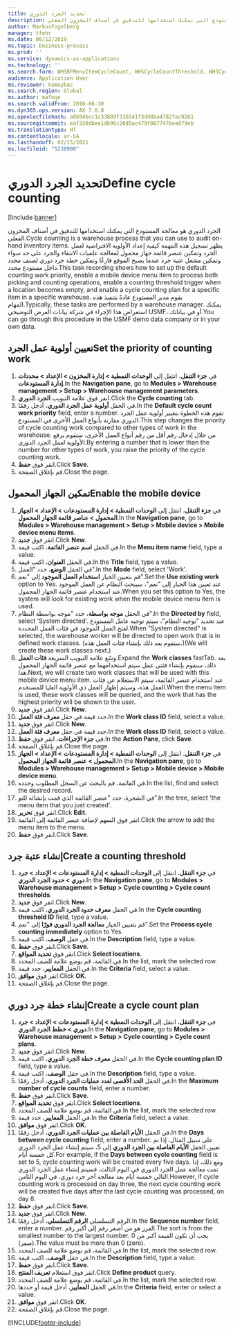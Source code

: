 ```yaml
---
title: تحديد الجرد الدوري
description: الجرد الدوري هو معالجة المستودع التي يمكنك استخدامها للتدقيق في أصناف المخزون الفعلي.
author: MarkusFogelberg
manager: tfehr
ms.date: 08/12/2019
ms.topic: business-process
ms.prod: ''
ms.service: dynamics-ax-applications
ms.technology: ''
ms.search.form: WHSRFMenuItemCycleCount, WHSCycleCountThreshold, WHSCycleCountPlan, WHSCycleCountPlanListPage, WHSParameters, WHSRFMenu, WHSRFMenuItem
audience: Application User
ms.reviewer: kamaybac
ms.search.region: Global
ms.author: mafoge
ms.search.validFrom: 2016-06-30
ms.dyn365.ops.version: AX 7.0.0
ms.openlocfilehash: a0b94bcc1c33889f336541f3dd8ba4782fac0261
ms.sourcegitcommit: eaf330dbee1db96c20d5ac479f007747bea079eb
ms.translationtype: HT
ms.contentlocale: ar-SA
ms.lasthandoff: 02/15/2021
ms.locfileid: "5238980"
---
```

# <a name="define-cycle-counting"></a><span data-ttu-id="a459e-103">تحديد الجرد الدوري</span><span class="sxs-lookup"><span data-stu-id="a459e-103">Define cycle counting</span></span> 

[!include [banner](../../includes/banner.md)]

<span data-ttu-id="a459e-104">الجرد الدوري هو معالجة المستودع التي يمكنك استخدامها للتدقيق في أصناف المخزون الفعلي.</span><span class="sxs-lookup"><span data-stu-id="a459e-104">Cycle counting is a warehouse process that you can use to audit on-hand inventory items.</span></span> <span data-ttu-id="a459e-105">يظهر تسجيل هذه المهمة كيفية إعداد الأولوية الافتراضية لعمل الجرد وتمكين عنصر قائمة جهاز محمول لمعالجة علميات الانتقاء والجرد على حد سواء وتمكين مشغل عتبة جرد عندما يصبح الموقع فارغًا وتمكين خطة جرد دوري لصنف محدد داخل مستودع محدد.</span><span class="sxs-lookup"><span data-stu-id="a459e-105">This task recording shows how to set up the default counting work priority, enable a mobile device menu item to process both picking and counting operations, enable a counting threshold trigger when a location becomes empty, and enable a cycle counting plan for a specific item in a specific warehouse.</span></span> <span data-ttu-id="a459e-106">يقوم مدير المستودع عادةً بتنفيذ هذه المهام.</span><span class="sxs-lookup"><span data-stu-id="a459e-106">Typically, these tasks are performed by a warehouse manager.</span></span> <span data-ttu-id="a459e-107">يمكنك استعراض هذا الإجراء في شركة بيانات العرض التوضيحي USMF، أو في بياناتك.</span><span class="sxs-lookup"><span data-stu-id="a459e-107">You can go through this procedure in the USMF demo data company or in your own data.</span></span>


## <a name="set-the-priority-of-counting-work"></a><span data-ttu-id="a459e-108">تعيين أولوية عمل الجرد</span><span class="sxs-lookup"><span data-stu-id="a459e-108">Set the priority of counting work</span></span>
1. <span data-ttu-id="a459e-109">في **جزء التنقل**، انتقل إلى **الوحدات النمطية > إدارة المخزون > الإعداد > محددات إدارة المستودعات**‬.</span><span class="sxs-lookup"><span data-stu-id="a459e-109">In the **Navigation pane**, go to **Modules > Warehouse management > Setup > Warehouse management parameters**.</span></span>
2. <span data-ttu-id="a459e-110">انقر فوق علامة التبويب **الجرد الدوري**.</span><span class="sxs-lookup"><span data-stu-id="a459e-110">Click the **Cycle counting** tab.</span></span>
3. <span data-ttu-id="a459e-111">في الحقل **أولوية عمل الجرد الدوري**، أدخل رقمًا.</span><span class="sxs-lookup"><span data-stu-id="a459e-111">In the **Default cycle count work priority** field, enter a number.</span></span> <span data-ttu-id="a459e-112">تقوم هذه الخطوة بتغيير أولوية عمل الجرد الدوري مقارنة بأنواع العمل الأخرى في المستودع.</span><span class="sxs-lookup"><span data-stu-id="a459e-112">This step changes the priority of cycle counting work compared to other types of work in the warehouse.</span></span> <span data-ttu-id="a459e-113">من خلال إدخال رقم أقل من رقم أنواع العمل الأخرى، ستقوم برفع الأولوية لعمل الجرد الدوري.</span><span class="sxs-lookup"><span data-stu-id="a459e-113">By entering a number that is lower than the number for other types of work, you raise the priority of the cycle counting work.</span></span>  
4. <span data-ttu-id="a459e-114">انقر فوق **حفظ**.</span><span class="sxs-lookup"><span data-stu-id="a459e-114">Click **Save**.</span></span>
5. <span data-ttu-id="a459e-115">قم بإغلاق الصفحة.</span><span class="sxs-lookup"><span data-stu-id="a459e-115">Close the page.</span></span>

## <a name="enable-the-mobile-device"></a><span data-ttu-id="a459e-116">تمكين الجهاز المحمول</span><span class="sxs-lookup"><span data-stu-id="a459e-116">Enable the mobile device</span></span>
1. <span data-ttu-id="a459e-117">في **جزء التنقل**، انتقل إلى **الوحدات النمطية > إدارة المستودعات > الإعداد > الجهاز المحمول > عناصر قائمة الجهاز المحمول**.</span><span class="sxs-lookup"><span data-stu-id="a459e-117">In the **Navigation pane**, go to **Modules > Warehouse management > Setup > Mobile device > Mobile device menu items**.</span></span>
2. <span data-ttu-id="a459e-118">انقر فوق **جديد**.</span><span class="sxs-lookup"><span data-stu-id="a459e-118">Click **New**.</span></span>
3. <span data-ttu-id="a459e-119">في الحقل **اسم عنصر القائمة‬**، اكتب قيمة.</span><span class="sxs-lookup"><span data-stu-id="a459e-119">In the **Menu item name** field, type a value.</span></span>
4. <span data-ttu-id="a459e-120">في الحقل **العنوان**، اكتب قيمة.</span><span class="sxs-lookup"><span data-stu-id="a459e-120">In the **Title** field, type a value.</span></span>
5. <span data-ttu-id="a459e-121">في الحقل **الوضع**، حدد "العمل".</span><span class="sxs-lookup"><span data-stu-id="a459e-121">In the **Mode** field, select 'Work'.</span></span>
6. <span data-ttu-id="a459e-122">قم بتعيين الخيار **استخدام العمل الموجود** إلى "نعم".</span><span class="sxs-lookup"><span data-stu-id="a459e-122">Set the **Use existing work** option to Yes.</span></span> <span data-ttu-id="a459e-123">عند تعيين هذا الخيار إلى "نعم"، سيبحث النظام عن العمل الموجود عند استخدام عنصر قائمة الجهاز المحمول.</span><span class="sxs-lookup"><span data-stu-id="a459e-123">When you set this option to Yes, the system will look for existing work when the mobile device menu item is used.</span></span>  
7. <span data-ttu-id="a459e-124">في الحقل **موجه بواسطة**، حدد "موجه بواسطة النظام".</span><span class="sxs-lookup"><span data-stu-id="a459e-124">In the **Directed by** field, select 'System directed'.</span></span> <span data-ttu-id="a459e-125">عند تحديد "توجيه النظام"، سيتم توجيه عامل المستودع لفتح العمل الموجود في فئات العمل المحددة.</span><span class="sxs-lookup"><span data-stu-id="a459e-125">When "System directed" is selected, the warehouse worker will be directed to open work that is in defined work classes.</span></span> <span data-ttu-id="a459e-126">(سنقوم بعد ذلك بإنشاء فئات العمل هذه.)</span><span class="sxs-lookup"><span data-stu-id="a459e-126">(We will create these work classes next.)</span></span>  
8. <span data-ttu-id="a459e-127">وسّع علامة التبويب السريعة **فئات العمل**.</span><span class="sxs-lookup"><span data-stu-id="a459e-127">Expand the **Work classes** fastTab.</span></span> <span data-ttu-id="a459e-128">بعد ذلك، سنقوم بإنشاء فئتي عمل سيتم استخدامهما مع عنصر قائمة الجهاز المحمول هذا.</span><span class="sxs-lookup"><span data-stu-id="a459e-128">Next, we will create two work classes that will be used with this mobile device menu item.</span></span> <span data-ttu-id="a459e-129">عند استخدام عنصر القائمة، سيتم الاستعلام عن فئات العمل هذه، وسيتم إظهار العمل ذي الأولوية العليا للمستخدم.</span><span class="sxs-lookup"><span data-stu-id="a459e-129">When the menu item is used, these work classes will be queried, and the work that has the highest priority will be shown to the user.</span></span>  
9. <span data-ttu-id="a459e-130">انقر فوق **جديد**.</span><span class="sxs-lookup"><span data-stu-id="a459e-130">Click **New**.</span></span>
10. <span data-ttu-id="a459e-131">حدد قيمة في حقل **معرف فئة العمل**.</span><span class="sxs-lookup"><span data-stu-id="a459e-131">In the **Work class ID** field, select a value.</span></span>
11. <span data-ttu-id="a459e-132">انقر فوق **جديد**.</span><span class="sxs-lookup"><span data-stu-id="a459e-132">Click **New**.</span></span>
12. <span data-ttu-id="a459e-133">حدد قيمة في حقل **معرف فئة العمل**.</span><span class="sxs-lookup"><span data-stu-id="a459e-133">In the **Work class ID** field, select a value.</span></span>
13. <span data-ttu-id="a459e-134">في **جزء الإجراءات**، انقر فوق **حفظ**.</span><span class="sxs-lookup"><span data-stu-id="a459e-134">In the **Action Pane**, click **Save**.</span></span>
14. <span data-ttu-id="a459e-135">قم بإغلاق الصفحة.</span><span class="sxs-lookup"><span data-stu-id="a459e-135">Close the page.</span></span>
15. <span data-ttu-id="a459e-136">في **جزء التنقل**، انتقل إلى **الوحدات النمطية > إدارة المستودعات > الإعداد > الجهاز المحمول > عنصر قائمة الجهاز المحمول**.</span><span class="sxs-lookup"><span data-stu-id="a459e-136">In the **Navigation pane**, go to **Modules > Warehouse management > Setup > Mobile device > Mobile device menu**.</span></span>
16. <span data-ttu-id="a459e-137">في القائمة، قم بالبحث عن السجل المطلوب وحدده.</span><span class="sxs-lookup"><span data-stu-id="a459e-137">In the list, find and select the desired record.</span></span>
17. <span data-ttu-id="a459e-138">في الشجرة، حدد "عنصر القائمة الذي قمت بإنشائه للتو".</span><span class="sxs-lookup"><span data-stu-id="a459e-138">In the tree, select 'the menu item that you just created'.</span></span>
18. <span data-ttu-id="a459e-139">انقر فوق **تحرير**.</span><span class="sxs-lookup"><span data-stu-id="a459e-139">Click **Edit**.</span></span>
19. <span data-ttu-id="a459e-140">انقر فوق السهم لإضافة عنصر القائمة إلى القائمة.</span><span class="sxs-lookup"><span data-stu-id="a459e-140">Click the arrow to add the menu item to the menu.</span></span>
20. <span data-ttu-id="a459e-141">انقر فوق **حفظ**.</span><span class="sxs-lookup"><span data-stu-id="a459e-141">Click **Save**.</span></span>

## <a name="create-a-counting-threshold"></a><span data-ttu-id="a459e-142">إنشاء عتبة جرد</span><span class="sxs-lookup"><span data-stu-id="a459e-142">Create a counting threshold</span></span>
1. <span data-ttu-id="a459e-143">في **جزء التنقل**، انتقل إلى **الوحدات النمطية > إدارة المستودعات > الإعداد > جرد دوري > حدود الجرد الدوري**.</span><span class="sxs-lookup"><span data-stu-id="a459e-143">In the **Navigation pane**, go to **Modules > Warehouse management > Setup > Cycle counting > Cycle count thresholds**.</span></span>
2. <span data-ttu-id="a459e-144">انقر فوق **جديد**.</span><span class="sxs-lookup"><span data-stu-id="a459e-144">Click **New**.</span></span>
3. <span data-ttu-id="a459e-145">في الحقل **معرف حدود الجرد الدوري**، اكتب قيمة.</span><span class="sxs-lookup"><span data-stu-id="a459e-145">In the **Cycle counting threshold ID** field, type a value.</span></span>
4. <span data-ttu-id="a459e-146">قم بتعيين الخيار **معالجة الجرد الدوري فورًا‬** إلى "نعم".</span><span class="sxs-lookup"><span data-stu-id="a459e-146">Set the **Process cycle counting immediately** option to Yes.</span></span>
5. <span data-ttu-id="a459e-147">في حقل **الوصف**، اكتب قيمة.</span><span class="sxs-lookup"><span data-stu-id="a459e-147">In the **Description** field, type a value.</span></span>
6. <span data-ttu-id="a459e-148">انقر فوق **حفظ**.</span><span class="sxs-lookup"><span data-stu-id="a459e-148">Click **Save**.</span></span>
7. <span data-ttu-id="a459e-149">انقر فوق **تحديد المواقع**.</span><span class="sxs-lookup"><span data-stu-id="a459e-149">Click **Select locations**.</span></span>
8. <span data-ttu-id="a459e-150">في القائمة، قم بوضع علامة للصف المحدد.</span><span class="sxs-lookup"><span data-stu-id="a459e-150">In the list, mark the selected row.</span></span>
9. <span data-ttu-id="a459e-151">في الحقل **المعايير**، حدد قيمة.</span><span class="sxs-lookup"><span data-stu-id="a459e-151">In the **Criteria** field, select a value.</span></span>
10. <span data-ttu-id="a459e-152">انقر فوق **موافق**.</span><span class="sxs-lookup"><span data-stu-id="a459e-152">Click **OK**.</span></span>
11. <span data-ttu-id="a459e-153">قم بإغلاق الصفحة.</span><span class="sxs-lookup"><span data-stu-id="a459e-153">Close the page.</span></span>

## <a name="create-a-cycle-count-plan"></a><span data-ttu-id="a459e-154">إنشاء خطة جرد دوري</span><span class="sxs-lookup"><span data-stu-id="a459e-154">Create a cycle count plan</span></span>
1. <span data-ttu-id="a459e-155">في **جزء التنقل**، انتقل إلى **الوحدات النمطية > إدارة المستودعات > الإعداد > جرد دوري > خطط الجرد الدوري**.</span><span class="sxs-lookup"><span data-stu-id="a459e-155">In the **Navigation pane**, go to **Modules > Warehouse management > Setup > Cycle counting > Cycle count plans**.</span></span>
2. <span data-ttu-id="a459e-156">انقر فوق **جديد**.</span><span class="sxs-lookup"><span data-stu-id="a459e-156">Click **New**.</span></span>
3. <span data-ttu-id="a459e-157">في الحقل **معرف خطة الجرد الدوري**، اكتب قيمة.</span><span class="sxs-lookup"><span data-stu-id="a459e-157">In the **Cycle counting plan ID** field, type a value.</span></span>
4. <span data-ttu-id="a459e-158">في حقل **الوصف**، اكتب قيمة.</span><span class="sxs-lookup"><span data-stu-id="a459e-158">In the **Description** field, type a value.</span></span>
5. <span data-ttu-id="a459e-159">في الحقل **الحد الأقصى لعدد عمليات الجرد الدوري**، أدخل رقمًا.</span><span class="sxs-lookup"><span data-stu-id="a459e-159">In the **Maximum number of cycle counts** field, enter a number.</span></span>
6. <span data-ttu-id="a459e-160">انقر فوق **حفظ**.</span><span class="sxs-lookup"><span data-stu-id="a459e-160">Click **Save**.</span></span>
7. <span data-ttu-id="a459e-161">انقر فوق **تحديد المواقع**.</span><span class="sxs-lookup"><span data-stu-id="a459e-161">Click **Select locations**.</span></span>
8. <span data-ttu-id="a459e-162">في القائمة، قم بوضع علامة للصف المحدد.</span><span class="sxs-lookup"><span data-stu-id="a459e-162">In the list, mark the selected row.</span></span>
9. <span data-ttu-id="a459e-163">في الحقل **المعايير**، حدد قيمة.</span><span class="sxs-lookup"><span data-stu-id="a459e-163">In the **Criteria** field, select a value.</span></span>
10. <span data-ttu-id="a459e-164">انقر فوق **موافق**.</span><span class="sxs-lookup"><span data-stu-id="a459e-164">Click **OK**.</span></span>
11. <span data-ttu-id="a459e-165">في الحقل **الأيام الفاصلة بين عمليات الجرد الدوري**، أدخل رقمًا.</span><span class="sxs-lookup"><span data-stu-id="a459e-165">In the **Days between cycle counting** field, enter a number.</span></span> <span data-ttu-id="a459e-166">على سبيل المثال، إذا تم تعيين الحقل **الأيام الفاصلة بين الجرد الدوري** إلى 5، سيتم إنشاء عمل الجرد الدوري كل خمسة أيام.</span><span class="sxs-lookup"><span data-stu-id="a459e-166">For example, if the **Days between cycle counting** field is set to 5, cycle counting work will be created every five days.</span></span> <span data-ttu-id="a459e-167">ومع ذلك، إذا تمت معالجة عمل الجرد الدوري في اليوم الثالث، فسيتم إنشاء عمل الجرد الدوري التالي خمسة أيام بعد معالجة آخر جرد دوري، في اليوم الثامن.</span><span class="sxs-lookup"><span data-stu-id="a459e-167">However, if cycle counting work is processed on day three, the next cycle counting work will be created five days after the last cycle counting was processed, on day 8.</span></span>  
12. <span data-ttu-id="a459e-168">انقر فوق **حفظ**.</span><span class="sxs-lookup"><span data-stu-id="a459e-168">Click **Save**.</span></span>
13. <span data-ttu-id="a459e-169">انقر فوق **جديد**.</span><span class="sxs-lookup"><span data-stu-id="a459e-169">Click **New**.</span></span>
14. <span data-ttu-id="a459e-170">الرقم التسلسلي **الرقم التسلسلي**، أدخل رقمًا.</span><span class="sxs-lookup"><span data-stu-id="a459e-170">In the **Sequence number** field, enter a number.</span></span> <span data-ttu-id="a459e-171">الفرز هو من أصغر رقم إلى أكبر رقم.</span><span class="sxs-lookup"><span data-stu-id="a459e-171">The sort is from the smallest number to the largest number.</span></span> <span data-ttu-id="a459e-172">يجب أن تكون القيمة أكبر من 0 (صفر).</span><span class="sxs-lookup"><span data-stu-id="a459e-172">The value must be more than 0 (zero).</span></span>  
15. <span data-ttu-id="a459e-173">في القائمة، قم بوضع علامة للصف المحدد.</span><span class="sxs-lookup"><span data-stu-id="a459e-173">In the list, mark the selected row.</span></span>
16. <span data-ttu-id="a459e-174">في حقل **الوصف**، اكتب قيمة.</span><span class="sxs-lookup"><span data-stu-id="a459e-174">In the **Description** field, type a value.</span></span>
17. <span data-ttu-id="a459e-175">انقر فوق **حفظ**.</span><span class="sxs-lookup"><span data-stu-id="a459e-175">Click **Save**.</span></span>
18. <span data-ttu-id="a459e-176">انقر فوق استعلام **تعريف المنتج**.</span><span class="sxs-lookup"><span data-stu-id="a459e-176">Click **Define product** query.</span></span>
19. <span data-ttu-id="a459e-177">في القائمة، قم بوضع علامة للصف المحدد.</span><span class="sxs-lookup"><span data-stu-id="a459e-177">In the list, mark the selected row.</span></span>
20. <span data-ttu-id="a459e-178">في الحقل **المعايير‬**، أدخل قيمة أو حددها.</span><span class="sxs-lookup"><span data-stu-id="a459e-178">In the **Criteria** field, enter or select a value.</span></span>
21. <span data-ttu-id="a459e-179">انقر فوق **موافق**.</span><span class="sxs-lookup"><span data-stu-id="a459e-179">Click **OK**.</span></span>
22. <span data-ttu-id="a459e-180">قم بإغلاق الصفحة.</span><span class="sxs-lookup"><span data-stu-id="a459e-180">Close the page.</span></span>



[!INCLUDE[footer-include](../../../includes/footer-banner.md)]